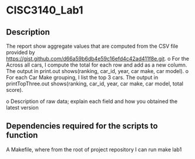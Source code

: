# CISC3140_Lab1

## Description 

The report show aggregate values that are computed from the CSV file provided by https://gist.github.com/d66a59b6db4e59c16efd4c42ad411f8e.git.
o For the Across all cars, I compute the total for each row and add as a new column. The output in print.out shows(ranking, car_id, year, car make, car model).
o For each Car Make grouping, I list the top 3 cars. The output in printTopThree.out shows(ranking, car_id, year, car make, car model, total score).

o Description of raw data; explain each field and how you obtained the latest version

## Dependencies required for the scripts to function
A Makefile, where from the root of project repository I can run make lab1
